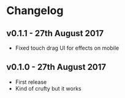 # Changelog

## v0.1.1 - 27th August 2017

* Fixed touch drag UI for effects on mobile

## v0.1.0 - 27th August 2017

* First release
* Kind of crufty but it works

